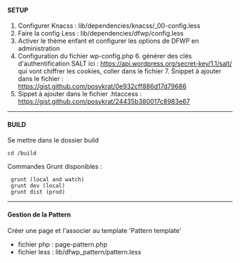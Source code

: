 #### SETUP

 1. Configurer Knacss : lib/dependencies/knacss/_00-config.less
 2. Faire la config Less : lib/dependencies/dfwp/config.less
 3. Activer le thème enfant et configurer les options de DFWP en administration
 5. Configuration du fichier wp-config.php
	 6. générer des clés d'authentification SALT ici : https://api.wordpress.org/secret-key/1.1/salt/ qui vont chiffrer les cookies, coller dans le fichier
	 7. Snippet à ajouter dans le fichier : https://gist.github.com/posykrat/0e932cff886d17d79686
 8. Sippet à ajouter dans le fichier .htaccess : https://gist.github.com/posykrat/24435b380017c8983e67

 
----------

#### BUILD
Se mettre dans le dossier build

	cd /build
	
Commandes Grunt disponibles :

	 grunt (local and watch)
	 grunt dev (local)
	 grunt dist (prod) 

----------

#### Gestion de la Pattern
Créer une page et l'associer au template 'Pattern template'

- fichier php : page-pattern.php
- fichier less : lib/dfwp_pattern/pattern.less